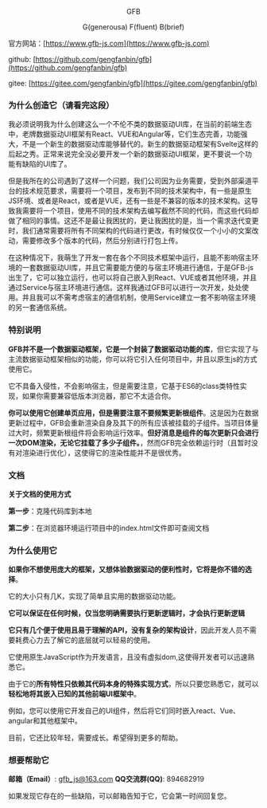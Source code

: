 <p align="center">GFB</p>

<p align="center">G(generousa) F(fluent) B(brief)</p>

官方网站：[https://www.gfb-js.com](https://www.gfb-js.com)

github: [https://github.com/gengfanbin/gfb](https://github.com/gengfanbin/gfb)

gitee: [https://gitee.com/gengfanbin/gfb](https://gitee.com/gengfanbin/gfb)

### 为什么创造它（请看完这段） 
我必须说明我为什么创建这么一个不伦不类的数据驱动UI库，在当前的前端生态中，老牌数据驱动UI框架有React、VUE和Angular等，它们生态完善，功能强大，不是一个新生的数据驱动库能够替代的。新生的数据驱动框架有Svelte这样的后起之秀。正常来说完全没必要开发一个新的数据驱动UI框架，更不要说一个功能有缺陷的UI库了。

但是我所在的公司遇到了这样一个问题，我们公司因为业务需要，受到外部渠道平台的技术规范要求，需要将一个项目，发布到不同的技术架构中，有一些是原生JS环境、或者是React，或者是VUE，还有一些是不兼容的版本的技术架构。这导致我需要将一个项目，使用不同的技术架构去编写截然不同的代码，而这些代码却做了相同的事情。这还不是最让我困扰的，更让我困扰的是，当一个需求迭代变更时，我们通常需要将所有不同架构的代码进行更改，有时候仅仅一个小小的文案改动，需要修改多个版本的代码，然后分别进行打包上传。

在这种情况下，我萌生了开发一套在各个不同技术框架中运行，且能不影响宿主环境的一套数据驱动UI库，并且它需要能方便的与宿主环境进行通信，于是GFB-js出生了，它可以独立运行，也可以将自己嵌入到React、VUE或者其他环境，并且通过Service与宿主环境进行通信。这样我通过GFB可以进行一次开发，处处使用。并且我可以不需考虑宿主的通信机制，使用Service建立一套不影响宿主环境的另一套通信系统。 

### 特别说明 
**GFB并不是一个数据驱动框架，它是一个封装了数据驱动功能的库**，但它实现了与主流数据驱动框架相似的功能，你可以将它引入任何项目中，并且以原生js的方式使用它。

它不具备入侵性，不会影响宿主，但是需要注意，它基于ES6的class类特性实现，如果你需要兼容低版本浏览器，那它不太适合你。

**你可以使用它创建单页应用，但是需要注意不要频繁更新根组件**。这是因为在数据更新过程中，GFB会重新渲染自身及其下的所有应该被挂载的子组件。当项目体量过大时，频繁更新根组件将会影响运行效率。**但好消息是组件的每次更新只会进行一次DOM渲染，无论它挂载了多少子组件。**，然而GFB完全依赖运行时（且暂时没有对渲染进行优化），这使得它的渲染性能并不是很优秀。


### 文档
**关于文档的使用方式**

**第一步**：克隆代码库到本地

**第二步**：在浏览器环境运行项目中的index.html文件即可查阅文档


### 为什么使用它
**如果你不想使用庞大的框架，又想体验数据驱动的便利性时，它将是你不错的选择**。

它的大小只有几K，实现了简单且实用的数据驱动功能。

**它可以保证在任何时候，仅当您明确需要执行更新逻辑时，才会执行更新逻辑**

**它只有几个便于使用且易于理解的API，没有复杂的架构设计**，因此开发人员不需要耗费心力去了解它的底层就可以轻易的使用。

它使用原生JavaScript作为开发语言，且没有虚拟dom,这使得开发者可以迅速熟悉它。

由于它的**所有特性只依赖其代码本身的特殊实现方式**，所以只要您熟悉它，就可以**轻松地将其嵌入已知的其他前端UI框架中**。

例如，您可以使用它开发自己的UI组件，然后将它们同时嵌入react、Vue、angular和其他框架中。

目前，它还比较年轻，需要成长。希望得到更多的帮助。


### 想要帮助它

**邮箱（Email）**: gfb_js@163.com
**QQ交流群(QQ)**: 894682919

如果发现它存在的一些缺陷，可以邮箱告知于它，它会第一时间回复您。